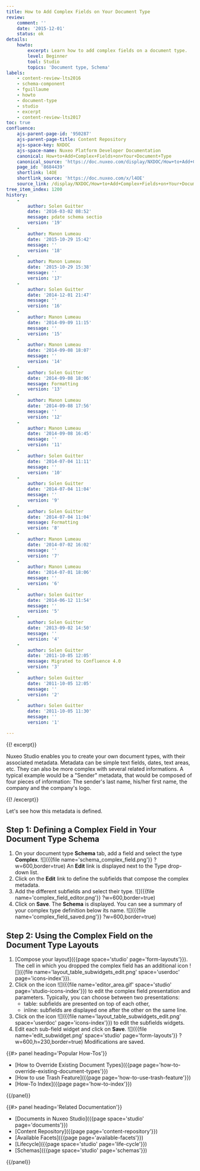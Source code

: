 ```yaml
---
title: How to Add Complex Fields on Your Document Type
review:
    comment: ''
    date: '2015-12-01'
    status: ok
details:
    howto:
        excerpt: Learn how to add complex fields on a document type.
        level: Beginner
        tool: Studio
        topics: 'Document type, Schema'
labels:
    - content-review-lts2016
    - schema-component
    - fguillaume
    - howto
    - document-type
    - studio
    - excerpt
    - content-review-lts2017
toc: true
confluence:
    ajs-parent-page-id: '950287'
    ajs-parent-page-title: Content Repository
    ajs-space-key: NXDOC
    ajs-space-name: Nuxeo Platform Developer Documentation
    canonical: How+to+Add+Complex+Fields+on+Your+Document+Type
    canonical_source: 'https://doc.nuxeo.com/display/NXDOC/How+to+Add+Complex+Fields+on+Your+Document+Type'
    page_id: '8684439'
    shortlink: l4OE
    shortlink_source: 'https://doc.nuxeo.com/x/l4OE'
    source_link: /display/NXDOC/How+to+Add+Complex+Fields+on+Your+Document+Type
tree_item_index: 1200
history:
    -
        author: Solen Guitter
        date: '2016-03-02 08:52'
        message: pdate schema sectio
        version: '19'
    -
        author: Manon Lumeau
        date: '2015-10-29 15:42'
        message: ''
        version: '18'
    -
        author: Manon Lumeau
        date: '2015-10-29 15:38'
        message: ''
        version: '17'
    -
        author: Solen Guitter
        date: '2014-12-01 21:47'
        message: ''
        version: '16'
    -
        author: Manon Lumeau
        date: '2014-09-09 11:15'
        message: ''
        version: '15'
    -
        author: Manon Lumeau
        date: '2014-09-08 18:07'
        message: ''
        version: '14'
    -
        author: Solen Guitter
        date: '2014-09-08 18:06'
        message: Formatting
        version: '13'
    -
        author: Manon Lumeau
        date: '2014-09-08 17:56'
        message: ''
        version: '12'
    -
        author: Manon Lumeau
        date: '2014-09-08 16:45'
        message: ''
        version: '11'
    -
        author: Solen Guitter
        date: '2014-07-04 11:11'
        message: ''
        version: '10'
    -
        author: Solen Guitter
        date: '2014-07-04 11:04'
        message: ''
        version: '9'
    -
        author: Solen Guitter
        date: '2014-07-04 11:04'
        message: Formatting
        version: '8'
    -
        author: Manon Lumeau
        date: '2014-07-02 16:02'
        message: ''
        version: '7'
    -
        author: Manon Lumeau
        date: '2014-07-01 18:06'
        message: ''
        version: '6'
    -
        author: Solen Guitter
        date: '2014-06-12 11:54'
        message: ''
        version: '5'
    -
        author: Solen Guitter
        date: '2013-09-02 14:50'
        message: ''
        version: '4'
    -
        author: Solen Guitter
        date: '2011-10-05 12:05'
        message: Migrated to Confluence 4.0
        version: '3'
    -
        author: Solen Guitter
        date: '2011-10-05 12:05'
        message: ''
        version: '2'
    -
        author: Solen Guitter
        date: '2011-10-05 11:30'
        message: ''
        version: '1'

---
```

{{! excerpt}}

Nuxeo Studio enables you to create your own document types, with their associated metadata. Metadata can be simple text fields, dates, text areas, etc. They can also be more complex with several related informations. A typical example would be a "Sender" metadata, that would be composed of four pieces of information: The sender's last name, his/her first name, the company and the company's logo.

{{! /excerpt}}

Let's see how this metadata is defined.

## Step 1: Defining a Complex Field in Your Document Type Schema

1.  On your document type **Schema** tab, add a field and select the type **Complex**.
    ![]({{file name='schema_complex_field.png'}} ?w=600,border=true)
    An **Edit** link is displayed next to the Type drop-down list.
2.  Click on the **Edit** link to define the subfields that compose the complex metadata.
3.  Add the different subfields and select their type.
    ![]({{file name='complex_field_editor.png'}} ?w=600,border=true)
4.  Click on **Save**.
    The **Schema** is displayed. You can see a summary of your complex type definition below its name.
    ![]({{file name='complex_field_saved.png'}} ?w=600,border=true)

## Step 2: Using the Complex Field on the Document Type Layouts

1.  [Compose your layout]({{page space='studio' page='form-layouts'}}).
    The cell in which you dropped the complex field has an additional icon ![]({{file name='layout_table_subwidgets_edit.png' space='userdoc' page='icons-index'}}).
2.  Click on the icon ![]({{file name='editor_area.gif' space='studio' page='studio-icons-index'}}) to edit the complex field presentation and parameters. Typically, you can choose between two presentations:
    *   table: subfields are presented on top of each other,
    *   inline: subfields are displayed one after the other on the same line.
3.  Click on the icon ![]({{file name='layout_table_subwidgets_edit.png' space='userdoc' page='icons-index'}}) to edit the subfields widgets.
4.  Edit each sub-field widget and click on **Save**.
    ![]({{file name='edit_subwidget.png' space='studio' page='form-layouts'}} ?w=600,h=230,border=true)
    Modifications are saved.

<div class="row" data-equalizer data-equalize-on="medium"><div class="column medium-6">{{#> panel heading='Popular How-Tos'}}

- [How to Override Existing Document Types]({{page page='how-to-override-existing-document-types'}})
- [How to use Trash Feature]({{page page='how-to-use-trash-feature'}})
- [How-To Index]({{page page='how-to-index'}})

{{/panel}}</div><div class="column medium-6">{{#> panel heading='Related Documentation'}}

- [Documents in Nuxeo Studio]({{page space='studio' page='documents'}})
- [Content Repository]({{page page='content-repository'}})
- [Available Facets]({{page page='available-facets'}})
- [Lifecycle]({{page space='studio' page='life-cycle'}})
- [Schemas]({{page space='studio' page='schemas'}})

{{/panel}}</div></div>
